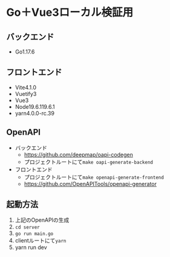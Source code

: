 # Go＋Vue3ローカル検証用

## バックエンド

- Go1.17.6

## フロントエンド

- Vite4.1.0
- Vuetify3
- Vue3
- Node19.6.119.6.1
- yarn4.0.0-rc.39

## OpenAPI

- バックエンド
  - https://github.com/deepmap/oapi-codegen
  - プロジェクトルートにて`make oapi-generate-backend`
- フロントエンド
  - プロジェクトルートにて`make openapi-generate-frontend`
  - https://github.com/OpenAPITools/openapi-generator
  
## 起動方法
1. 上記のOpenAPIの生成
2. ```cd server```
3. ```go run main.go```
4. clientルートにて```yarn```
5. yarn run dev
